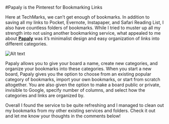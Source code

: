 #Papaly is the Pinterest for Bookmarking Links

Here at TechMarks, we can’t get enough of bookmarks. In addition to saving all my links to Pocket, Evernote, Instapaper, and Safari Reading List, I also have countless folders of bookmarks. While I tried to muster up all my strength into not using another bookmarking service, what appealed to me about [**Papaly**](https://papaly.com) was it’s minimalist design and easy organization of links into different categories.

![Alt text](/path/to/img.jpg)

Papaly allows you to give your board a name, create new categories, and organize your bookmarks into these categories. When you start a new board, Papaly gives you the option to choose from an existing popular category of bookmarks, import your own bookmarks, or start from scratch altogether. You are also given the option to make a board public or private, invisible to Google, specify number of columns, and select how the categories and links are organized by.

Overall I found the service to be quite refreshing and I managed to clean out my bookmarks from my other existing services and folders. Check it out and let me know your thoughts in the comments below!
